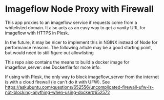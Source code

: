 # Imageflow Node Proxy with Firewall

This app proxies to an imageflow service if requests come from a whitelisted domain. It also acts as an easy way to get a vanity URL for imageflow with HTTPS in Plesk.

In the future, it may be nicer to implement this in NGINX instead of Node for performance reasons. The following article may be a good starting point, but would need to still figure out allowlisting 

This repo also contains the means to build a docker image for imageflow_server: see Dockerfile for more info.

If using with Plesk, the only way to block imageflow_server from the internet is with a cloud firewall (ie can't do it with UFW). See https://askubuntu.com/questions/652556/uncomplicated-firewall-ufw-is-not-blocking-anything-when-using-docker#652572

